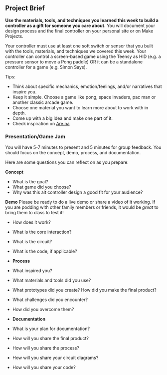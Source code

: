 ## Project Brief

**Use the materials, tools, and techniques you learned this week to build a controller as a gift for someone you care about.** You will document your design process and the final controller on your personal site or on Make Projects. 

Your controller must use at least one soft switch or sensor that you built with the tools, materials, and techniques we covered this week. Your controller can control a screen-based game using the Teensy as HID (e.g. a pressure sensor to move a Pong paddle) OR it can be a standalone controller for a game (e.g. Simon Says). 

Tips:
- Think about specific mechanics, emotion/feelings, and/or narratives that inspire you.
- Keep it simple. Choose a game like pong, space invaders, pac man or another classic arcade game. 
- Choose one material you want to learn more about to work with in depth.
- Come up with a big idea and make one part of it.
- Check inspiration on [Are.na](https://www.are.na/liza-stark/soft-arcade)

### Presentation/Game Jam
You will have 5-7 minutes to present and 5 minutes for group feedback. You should focus on the concept, demo, process, and documentation. 

Here are some questions you can reflect on as you prepare:

**Concept** 
- What is the goal? 
- What game did you choose? 
- Why was this alt controller design a good fit for your audience?

**Demo** 
Please be ready to do a live demo or share a video of it working. If you are podding with other family members or friends, it would be *great* to bring them to class to test it! 
- How does it work? 
- What is the core interaction? 
- What is the circuit? 
- What is the code, if applicable?

- **Process** 
- What inspired you? 
- What materials and tools did you use? 
- What prototypes did you create? How did you make the final product? 
- What challenges did you encounter? 
- How did you overcome them?

- **Documentation** 
- What is your plan for documentation? 
- How will you share the final product? 
- How will you share the process?
- How will you share your circuit diagrams?
- How will you share your code?